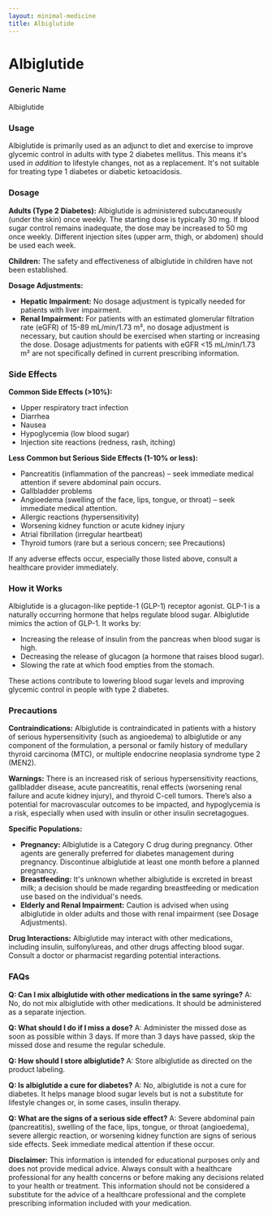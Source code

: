 ```yaml
---
layout: minimal-medicine
title: Albiglutide
---
```


# Albiglutide
### Generic Name
Albiglutide

### Usage
Albiglutide is primarily used as an adjunct to diet and exercise to improve glycemic control in adults with type 2 diabetes mellitus.  This means it's used *in addition* to lifestyle changes, not as a replacement.  It's not suitable for treating type 1 diabetes or diabetic ketoacidosis.


### Dosage
**Adults (Type 2 Diabetes):** Albiglutide is administered subcutaneously (under the skin) once weekly. The starting dose is typically 30 mg.  If blood sugar control remains inadequate, the dose may be increased to 50 mg once weekly.  Different injection sites (upper arm, thigh, or abdomen) should be used each week.

**Children:** The safety and effectiveness of albiglutide in children have not been established.

**Dosage Adjustments:**
* **Hepatic Impairment:** No dosage adjustment is typically needed for patients with liver impairment.
* **Renal Impairment:**  For patients with an estimated glomerular filtration rate (eGFR) of 15-89 mL/min/1.73 m², no dosage adjustment is necessary, but caution should be exercised when starting or increasing the dose.  Dosage adjustments for patients with eGFR <15 mL/min/1.73 m² are not specifically defined in current prescribing information.

### Side Effects
**Common Side Effects (>10%):**

* Upper respiratory tract infection
* Diarrhea
* Nausea
* Hypoglycemia (low blood sugar)
* Injection site reactions (redness, rash, itching)

**Less Common but Serious Side Effects (1-10% or less):**

* Pancreatitis (inflammation of the pancreas) – seek immediate medical attention if severe abdominal pain occurs.
* Gallbladder problems
* Angioedema (swelling of the face, lips, tongue, or throat) – seek immediate medical attention.
* Allergic reactions (hypersensitivity)
* Worsening kidney function or acute kidney injury
* Atrial fibrillation (irregular heartbeat)
* Thyroid tumors (rare but a serious concern; see Precautions)


If any adverse effects occur, especially those listed above, consult a healthcare provider immediately.


### How it Works
Albiglutide is a glucagon-like peptide-1 (GLP-1) receptor agonist.  GLP-1 is a naturally occurring hormone that helps regulate blood sugar. Albiglutide mimics the action of GLP-1. It works by:

* Increasing the release of insulin from the pancreas when blood sugar is high.
* Decreasing the release of glucagon (a hormone that raises blood sugar).
* Slowing the rate at which food empties from the stomach.


These actions contribute to lowering blood sugar levels and improving glycemic control in people with type 2 diabetes.


### Precautions
**Contraindications:** Albiglutide is contraindicated in patients with a history of serious hypersensitivity (such as angioedema) to albiglutide or any component of the formulation, a personal or family history of medullary thyroid carcinoma (MTC), or multiple endocrine neoplasia syndrome type 2 (MEN2).

**Warnings:** There is an increased risk of serious hypersensitivity reactions, gallbladder disease, acute pancreatitis, renal effects (worsening renal failure and acute kidney injury), and thyroid C-cell tumors.  There’s also a potential for macrovascular outcomes to be impacted, and hypoglycemia is a risk, especially when used with insulin or other insulin secretagogues.

**Specific Populations:**

* **Pregnancy:** Albiglutide is a Category C drug during pregnancy. Other agents are generally preferred for diabetes management during pregnancy.  Discontinue albiglutide at least one month before a planned pregnancy.
* **Breastfeeding:** It's unknown whether albiglutide is excreted in breast milk; a decision should be made regarding breastfeeding or medication use based on the individual's needs.
* **Elderly and Renal Impairment:**  Caution is advised when using albiglutide in older adults and those with renal impairment (see Dosage Adjustments).

**Drug Interactions:** Albiglutide may interact with other medications, including insulin, sulfonylureas, and other drugs affecting blood sugar.  Consult a doctor or pharmacist regarding potential interactions.


### FAQs

**Q: Can I mix albiglutide with other medications in the same syringe?**
A: No, do not mix albiglutide with other medications.  It should be administered as a separate injection.

**Q: What should I do if I miss a dose?**
A: Administer the missed dose as soon as possible within 3 days. If more than 3 days have passed, skip the missed dose and resume the regular schedule.

**Q: How should I store albiglutide?**
A: Store albiglutide as directed on the product labeling.

**Q:  Is albiglutide a cure for diabetes?**
A: No, albiglutide is not a cure for diabetes. It helps manage blood sugar levels but is not a substitute for lifestyle changes or, in some cases, insulin therapy.

**Q: What are the signs of a serious side effect?**
A: Severe abdominal pain (pancreatitis), swelling of the face, lips, tongue, or throat (angioedema), severe allergic reaction, or worsening kidney function are signs of serious side effects.  Seek immediate medical attention if these occur.


**Disclaimer:** This information is intended for educational purposes only and does not provide medical advice. Always consult with a healthcare professional for any health concerns or before making any decisions related to your health or treatment.  This information should not be considered a substitute for the advice of a healthcare professional and the complete prescribing information included with your medication.
